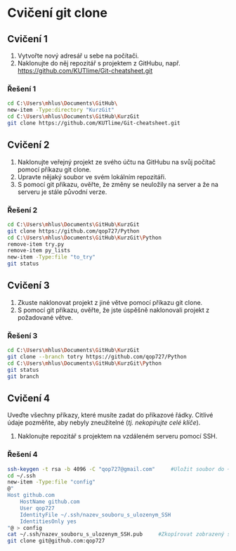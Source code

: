 # Cvičení git clone

## Cvičení 1

1. Vytvořte nový adresář u sebe na počítači.
2. Naklonujte do něj repozitář s projektem z GitHubu, např. https://github.com/KUTlime/Git-cheatsheet.git

### Řešení 1

```bash
cd C:\Users\mhlus\Documents\GitHub\
new-item -Type:directory "KurzGit"
cd C:\Users\mhlus\Documents\GitHub\KurzGit
git clone https://github.com/KUTlime/Git-cheatsheet.git
```

## Cvičení 2

1. Naklonujte veřejný projekt ze svého účtu na GitHubu na svůj počítač pomocí příkazu git clone.
2. Upravte nějaký soubor ve svém lokálním repozitáři.
3. S pomocí git příkazu, ověřte, že změny se neuložily na server a že na serveru je stále původní verze.

### Řešení 2

```bash
cd C:\Users\mhlus\Documents\GitHub\KurzGit
git clone https://github.com/qop727/Python
cd C:\Users\mhlus\Documents\GitHub\KurzGit\Python
remove-item try.py
remove-item py_lists
new-item -Type:file "to_try"
git status
```

## Cvičení 3

1. Zkuste naklonovat projekt z jiné větve pomocí příkazu git clone.
2. S pomocí git příkazu, ověřte, že jste úspěšně naklonovali projekt z požadované větve.

### Řešení 3

```bash
cd C:\Users\mhlus\Documents\GitHub\KurzGit
git clone --branch totry https://github.com/qop727/Python
cd C:\Users\mhlus\Documents\GitHub\KurzGit\Python
git status
git branch
```

## Cvičení 4

Uveďte všechny příkazy, které musíte zadat do příkazové řádky. Citlivé údaje pozměňte, aby nebyly zneužitelné (_tj. nekopírujte celé klíče_).

1. Naklonujte repozitář s projektem na vzdáleném serveru pomocí SSH.

### Řešení 4

```bash
ssh-keygen -t rsa -b 4096 -C "qop727@gmail.com"     #Uložit soubor do ~/.ssh/nazev_souboru_s_ulozenym_SSH
cd ~/.ssh
new-item -Type:file "config"
@"
Host github.com
    HostName github.com
    User qop727
    IdentityFile ~/.ssh/nazev_souboru_s_ulozenym_SSH
    IdentitiesOnly yes
"@ > config
cat ~/.ssh/nazev_souboru_s_ulozenym_SSH.pub     #Zkopírovat zobrazený ssh klíč do nastavení GitHub účtu
git clone git@github.com:qop727
```

